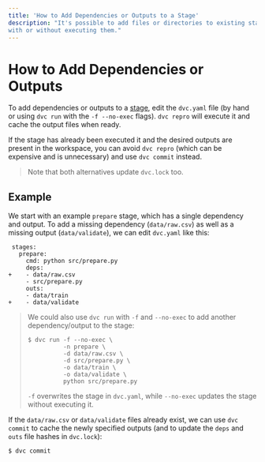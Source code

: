 ```yaml
---
title: 'How to Add Dependencies or Outputs to a Stage'
description: "It's possible to add files or directories to existing stages,
with or without executing them."
---
```


# How to Add Dependencies or Outputs

To add <abbr>dependencies</abbr> or <abbr>outputs</abbr> to a
[stage](/doc/command-reference/run), edit the `dvc.yaml` file (by hand or using
`dvc run` with the `-f --no-exec` flags). `dvc repro` will execute it and
<abbr>cache</abbr> the output files when ready.

If the stage has already been executed it and the desired outputs are present in
the <abbr>workspace</abbr>, you can avoid `dvc repro` (which can be expensive
and is unnecessary) and use `dvc commit` instead.

> Note that both alternatives update `dvc.lock` too.

## Example

We start with an example `prepare` stage, which has a single dependency and
output. To add a missing dependency (`data/raw.csv`) as well as a missing output
(`data/validate`), we can edit `dvc.yaml` like this:

```git
 stages:
   prepare:
     cmd: python src/prepare.py
     deps:
+    - data/raw.csv
     - src/prepare.py
     outs:
     - data/train
+    - data/validate
```

> We could also use `dvc run` with `-f` and `--no-exec` to add another
> dependency/output to the stage:
>
> ```dvc
> $ dvc run -f --no-exec \
>           -n prepare \
>           -d data/raw.csv \
>           -d src/prepare.py \
>           -o data/train \
>           -o data/validate \
>           python src/prepare.py
> ```
>
> `-f` overwrites the stage in `dvc.yaml`, while `--no-exec` updates the stage
> without executing it.

If the `data/raw.csv` or `data/validate` files already exist, we can use
`dvc commit` to cache the newly specified outputs (and to update the `deps` and
`outs` file hashes in `dvc.lock`):

```dvc
$ dvc commit
```
